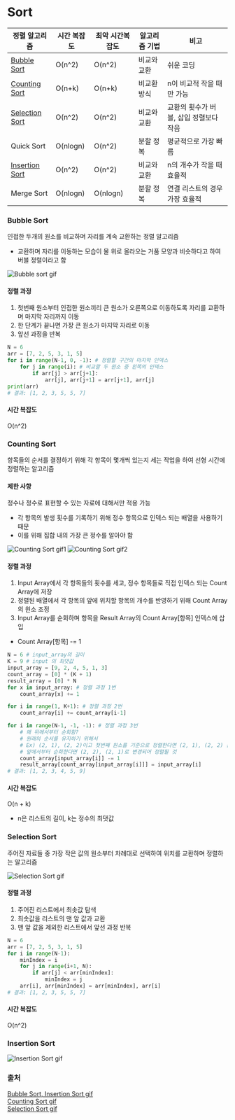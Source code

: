 # Sort

|정렬 알고리즘|시간 복잡도|최악 시간복잡도|알고리즘 기법|비고|
|---|---|---|---|---|
|[Bubble Sort](#bubble-sort)|O(n^2)|O(n^2)|비교와 교환|쉬운 코딩|
|[Counting Sort](#counting-sort)|O(n+k)|O(n+k)|비교환 방식|n이 비교적 작을 때만 가능|
|[Selection Sort](#selection-sort)|O(n^2)|O(n^2)|비교와 교환|교환의 횟수가 버블, 삽입 정렬보다 작음|
|Quick Sort|O(nlogn)|O(n^2)|분할 정복|평균적으로 가장 빠름|
|[Insertion Sort](#insertion-sort)|O(n^2)|O(n^2)|비교와 교환|n의 개수가 작을 때 효율적|
|Merge Sort|O(nlogn)|O(nlogn)|분할 정복|연결 리스트의 경우 가장 효율적|


### Bubble Sort
인접한 두개의 원소를 비교하며 자리를 계속 교환하는 정렬 알고리즘
* 교환하며 자리를 이동하는 모습이 물 위로 올라오는 거품 모양과 비슷하다고 하여 버블 정렬이라고 함

![Bubble sort gif](https://i.stack.imgur.com/XNbE0.gif)

#### 정렬 과정
1. 첫번째 원소부터 인접한 원소끼리 큰 원소가 오른쪽으로 이동하도록 자리를 교환하며 마지막 자리까지 이동
2. 한 단계가 끝나면 가장 큰 원소가 마지막 자리로 이동
3. 앞선 과정을 반복


```python
N = 6
arr = [7, 2, 5, 3, 1, 5]
for i in range(N-1, 0, -1): # 정렬할 구간의 마지막 인덱스
    for j in range(i): # 비교할 두 원소 중 왼쪽의 인덱스
        if arr[j] > arr[j+1]:
            arr[j], arr[j+1] = arr[j+1], arr[j]
print(arr)
# 결과: [1, 2, 3, 5, 5, 7]
```

#### 시간 복잡도
O(n^2)


### Counting Sort
항목들의 순서를 결정하기 위해 각 항목이 몇개씩 있는지 세는 작업을 하여 선형 시간에 정렬하는 알고리즘

#### 제한 사항
정수나 정수로 표현할 수 있는 자료에 대해서만 적용 가능
- 각 항목의 발생 횟수를 기록하기 위해 정수 항목으로 인덱스 되는 배열을 사용하기 때문
- 이를 위해 집합 내의 가장 큰 정수를 알아야 함

![Counting Sort gif1](https://velog.velcdn.com/images%2Fcrosstar1228%2Fpost%2Fd9b38630-27b6-4977-a26a-41008d887593%2Fimg.gif)
![Counting Sort gif2](https://velog.velcdn.com/images%2Fcrosstar1228%2Fpost%2Ff104788c-1e62-47d4-a641-fe2c80aa05f9%2Fimg%20(1).gif)

#### 정렬 과정
1. Input Array에서 각 항목들의 횟수를 세고, 정수 항목들로 직접 인덱스 되는 Count Array에 저장
2. 정렬된 배열에서 각 항목의 앞에 위치할 항목의 개수를 반영하기 위해 Count Array의 원소 조정
3. Input Array를 순회하며 항목을 Result Array의 Count Array[항목] 인덱스에 삽입
  - Count Array[항목] -= 1

```python
N = 6 # input_array의 길이
K = 9 # input 의 최댓값
input_array = [9, 2, 4, 5, 1, 3]
count_array = [0] * (K + 1)
result_array = [0] * N
for x in input_array: # 정렬 과정 1번
    count_array[x] += 1

for i in range(1, K+1): # 정렬 과정 2번
    count_array[i] += count_array[i-1]

for i in range(N-1, -1, -1): # 정렬 과정 3번
    # 왜 뒤에서부터 순회함?
    # 원래의 순서를 유지하기 위해서
    # Ex) (2, 1), (2, 2)이고 첫번째 원소를 기준으로 정렬한다면 (2, 1), (2, 2) 순서를 유지할 수 있다.
    # 앞에서부터 순회한다면 (2, 2), (2, 1)로 변경되어 정렬될 것
    count_array[input_array[i]] -= 1
    result_array[count_array[input_array[i]]] = input_array[i]
# 결과: [1, 2, 3, 4, 5, 9]
```

#### 시간 복잡도
O(n + k)
- n은 리스트의 길이, k는 정수의 최댓값

### Selection Sort
주어진 자료들 중 가장 작은 값의 원소부터 차례대로 선택하여 위치를 교환하며 정렬하는 알고리즘

![Selection Sort gif](https://miro.medium.com/v2/resize:fit:720/format:webp/1*5WXRN62ddiM_Gcf4GDdCZg.gif)

#### 정렬 과정
1. 주어진 리스트에서 최솟값 탐색
2. 최솟값을 리스트의 맨 앞 값과 교환
3. 맨 앞 값을 제외한 리스트에서 앞선 과정 반복
```python
N = 6
arr = [7, 2, 5, 3, 1, 5]
for i in range(N-1):
    minIndex = i
    for j in range(i+1, N):
        if arr[j] < arr[minIndex]:
            minIndex = j
    arr[i], arr[minIndex] = arr[minIndex], arr[i]
# 결과: [1, 2, 3, 5, 5, 7]
```

#### 시간 복잡도
O(n^2)

### Insertion Sort
![Insertion Sort gif](https://i.stack.imgur.com/nL73t.gif)

### 출처

[Bubble Sort, Insertion Sort gif](https://stackoverflow.com/questions/67729819/is-it-bubble-sort-or-insertion-sort)  
[Counting Sort gif](https://velog.io/@crosstar1228/DSsorting3-counting-radix-topological)  
[Selection Sort gif](http://www.xybernetics.com/techtalk/SortingAlgorithmsExplained/SortingAlgorithmsExplained.html)